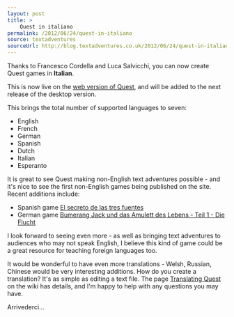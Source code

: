 ```yaml
---
layout: post
title: >
    Quest in italiano
permalink: /2012/06/24/quest-in-italiano
source: textadventures
sourceUrl: http://blog.textadventures.co.uk/2012/06/24/quest-in-italiano/
---
```

Thanks to Francesco Cordella and Luca Salvicchi, you can now create Quest games in <strong>Italian</strong>.

This is now live on the <a href="http://www.textadventures.co.uk/create/">web version of Quest</a>, and will be added to the next release of the desktop version.

This brings the total number of supported languages to seven:
<ul>
	<li>English</li>
	<li>French</li>
	<li>German</li>
	<li>Spanish</li>
	<li>Dutch</li>
	<li>Italian</li>
	<li>Esperanto</li>
</ul>
It is great to see Quest making non-English text adventures possible - and it's nice to see the first non-English games being published on the site. Recent additions include:
<ul>
	<li>Spanish game <a href="http://www.textadventures.co.uk/review/567/">El secreto de las tres fuentes</a></li>
	<li>German game <a href="http://www.textadventures.co.uk/review/494/">Bumerang Jack und das Amulett des Lebens - Teil 1 - Die Flucht</a></li>
</ul>
I look forward to seeing even more - as well as bringing text adventures to audiences who may not speak English, I believe this kind of game could be a great resource for teaching foreign languages too.

It would be wonderful to have even more translations - Welsh, Russian, Chinese would be very interesting additions. How do you create a translation? It's as simple as editing a text file. The page <a href="http://quest5.net/wiki/Translating_Quest">Translating Quest</a> on the wiki has details, and I'm happy to help with any questions you may have.

Arrivederci...